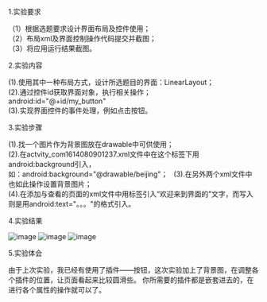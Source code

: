 1.实验要求 

（1）根据选题要求设计界面布局及控件使用；    
（2）布局xml及界面控制操作代码提交并截图；  
（3）将应用运行结果截图。 

2.实验内容  

(1).使用其中一种布局方式，设计所选题目的界面：LinearLayout；    
(2).通过控件id获取界面对象，执行相关操作；  
android:id="@+id/my_button"  
(3).实现界面控件的事件处理，例如点击按钮。 

3.实验步骤  

(1).找一个图片作为背景图放在drawable中可供使用；  
(2).在actvity_com1614080901237.xml文件中在<LinearLayout>这个标签下用android:background引入，  
  如：android:background="@drawable/beijing"；    
(3).在另外两个xml文件中也如此操作设置背景图片；  
(4).在添加与查看的页面的xml文件中用<TextView>标签引入“欢迎来到界面的”文字，而写入则是用android:text="。。。"的格式引入。

4.实验结果  

![image](https://github.com/Cai-ZT/android-labs-2018/blob/master/com1614080901237/shiyan4-1.png)
![image](https://github.com/Cai-ZT/android-labs-2018/blob/master/com1614080901237/shiyan4-2.png)
![image](https://github.com/Cai-ZT/android-labs-2018/blob/master/com1614080901237/shiyan4-3.png)

5.实验体会  

由于上次实验，我已经有使用了插件——按钮，这次实验加上了背景图，在调整各个插件的位置，让页面看起来比较圆滑些。
你所需要的插件都是嵌套进去的，在进行各个属性的操作就可以了。
